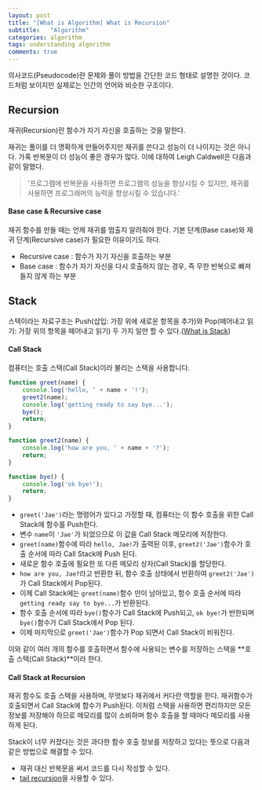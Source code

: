 ```yaml
---
layout: post
title: "[What is Algorithm] What is Recursion"
subtitle:   "Algorithm"
categories: algorithm
tags: understanding algorithm
comments: true
---
```


의사코드(Pseudocode)란 문제와 풀이 방법을 간단한 코드 형태로 설명한 것이다. 코드처럼 보이지만 실제로는 인간의 언어와 비슷한 구조이다.



## Recursion

재귀(Recursion)란 함수가 자기 자신을 호출하는 것을 말한다.

재귀는 풀이를 더 명확하게 만들어주지만 재귀를 쓴다고 성능이 더 나이지는 것은 아니다. 가혹 반복문이 더 성능이 좋은 경우가 많다. 이에 대하여 Leigh Caldwell은 다음과 같이 말했다.

> '프로그램에 반복문을 사용하면 프로그램의 성능을 향상시킬 수 있지만, 재귀를 사용하면 프로그래머의 능력을 향상시킬 수 있습니다.'



#### Base case & Recursive case

재귀 함수를 만들 때는 언제 재귀를 멈출지 알려줘야 한다. 기본 단계(Base case)와 재귀 단계(Recursive case)가 필요한 이유이기도 하다.

- Recursive case : 함수가 자기 자신을 호출하는 부분
- Base case : 함수가 자기 자신을 다시 호출하지 않는 경우, 즉 무한 반복으로 빠져들지 않게 하는 부분



## Stack

스택이라는 자료구조는 Push(삽입: 가장 위에 새로운 항목을 추가)와 Pop(떼어내고 읽기: 가장 위의 항목을 떼어내고 읽기) 두 가지 일만 할 수 있다.([What is Stack](https://github.com/JaeWC/TIL/blob/master/Algorithm/%5BDataStructure%5D%20What%20is%20Stack.md))

#### Call Stack

컴퓨터는 호출 스택(Call Stack)이라 불리는 스택을 사용합니다. 

```javascript
function greet(name) {
    console.log('hello, ' + name + '!');
    greet2(name);
    console.log('getting ready to say bye...');
    bye();
	return;
}

function greet2(name) {
    console.log('how are you, ' + name + '?');
	return;
}

function bye() {
    console.log('ok bye!');
	return;
}
```

- `greet('Jae')`라는 명령어가 있다고 가정할 때, 컴퓨터는 이 함수 호출을 위한 Call Stack에 함수를 Push한다.
- 변수 `name`이 `'Jae'`가 되었으므로 이 값을 Call Stack 메모리에 저장한다.
- `greet(name)`함수에 따라 `hello, Jae!`가 출력된 이후, `greet2('Jae')`함수가 호출 순서에 따라 Call Stack에 Push 된다.
- 새로운 함수 호출에 필요한 또 다른 메모리 상자(Call Stack)를 할당한다.
- `how are you, Jae?`라고 반환한 뒤, 함수 호출 상태에서 반환하여 `greet2('Jae')`가 Call Stack에서 Pop된다.
- 이제 Call Stack에는 `greet(name)`함수 만이 남아있고, 함수 호출 순서에 따라 `getting ready say to bye...`가 반환된다.
- 함수 호출 순서에 따라 `bye()`함수가 Call Stack에 Push되고, `ok bye!`가 반한되며 `bye()`함수가 Call Stack에서 Pop 된다.
- 이제 마지막으로 `greet('Jae')`함수가 Pop 되면서 Call Stack이 비워진다.

이와 같이 여러 개의 함수를 호출하면서 함수에 사용되는 변수를 저장하는 스택을 **호출 스택(Call Stack)**이라 한다.



#### Call Stack at Recursion

재귀 함수도 호출 스택을 사용하며, 무엇보다 재귀에서 커다란 역할을 한다. 재귀함수가 호출되면서 Call Stack에 함수가 Push된다. 이처럼 스택을 사용하면 편리하지만 모든 정보를 저장해야 하므로 메모리를 많이 소비하며 함수 호출을 할 때마다 메모리를 사용하게 된다.

Stack이 너무 커졌다는 것은 과다한 함수 호출 정보를 저장하고 있다는 뜻으로 다음과 같은 방법으로 해결할 수 있다.

- 재귀 대신 반복문을 써서 코드를 다시 작성할 수 있다.
- [tail recursion](https://en.wikipedia.org/wiki/Tail_call)을 사용할 수 있다.